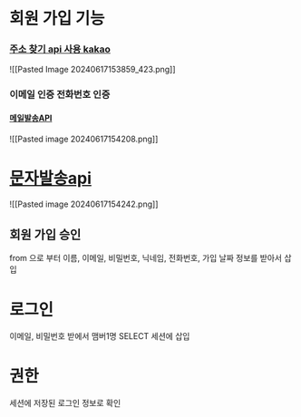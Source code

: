 # 회원 가입 기능

### [주소 찾기 api 사용 kakao](https://postcode.map.daum.net/guide)
![[Pasted Image 20240617153859_423.png]]

### 이메일 인증 전화번호 인증 
#### [메일발송API](https://mvnrepository.com/artifact/javax.mail/mail)
![[Pasted image 20240617154208.png]]
# [문자발송api](https://coolsms.co.kr/)
![[Pasted image 20240617154242.png]]
## 회원 가입 승인
from 으로 부터 이름, 이메일, 비밀번호, 닉네임, 전화번호, 가입 날짜 정보를 받아서 삽입

# 로그인
이메일, 비밀번호 받에서 맴버1명 SELECT 세션에 삽입

# 권한
세션에 저장된 로그인 정보로 확인

